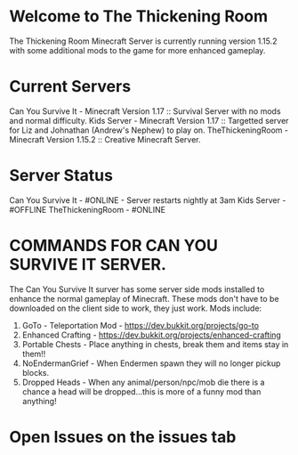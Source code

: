 # Welcome to The Thickening Room
The Thickening Room Minecraft Server is currently running version 1.15.2 with some additional mods to the game for more enhanced gameplay.

# Current Servers
Can You Survive It - Minecraft Version 1.17 :: Survival Server with no mods and normal difficulty.
Kids Server - Minecraft Version 1.17 :: Targetted server for Liz and Johnathan (Andrew's Nephew) to play on.
TheThickeningRoom - Minecraft Version 1.15.2 :: Creative Minecraft Server.

# Server Status
Can You Survive It - #ONLINE - Server restarts nightly at 3am
Kids Server - #OFFLINE
TheThickeningRoom - #ONLINE

# COMMANDS FOR CAN YOU SURVIVE IT SERVER.
The Can You Survive It surver has some server side mods installed to enhance the normal gameplay of Minecraft.  These mods don't have to be downloaded on the client side to work, they just work.  Mods include:

1) GoTo - Teleportation Mod - https://dev.bukkit.org/projects/go-to
2) Enhanced Crafting - https://dev.bukkit.org/projects/enhanced-crafting
3) Portable Chests - Place anything in chests, break them and items stay in them!!
4) NoEndermanGrief - When Endermen spawn they will no longer pickup blocks.
5) Dropped Heads - When any animal/person/npc/mob die there is a chance a head will be dropped...this is more of a funny mod than anything!

# Open Issues on the issues tab

